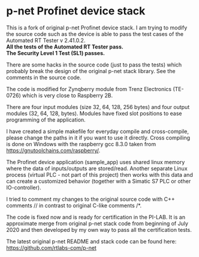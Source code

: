 p-net Profinet device stack
===========================

This is a fork of original p-net Profinet device stack.
I am trying to modify the source code such as the device is able to pass the test cases of the Automated RT Tester v 2.41.0.2.<br>
**All the tests of the Automated RT Tester pass.**<br>
**The Security Level 1 Test (SL1) passes.**<br>

There are some hacks in the source code (just to pass the tests) which probably break the design of the original p-net stack library.
See the comments in the source code.

The code is modified for Zynqberry module from Trenz Electronics (TE-0726) which is very close to Raspberry 2B.

There are four input modules (size 32, 64, 128, 256 bytes) and four output modules (32, 64, 128, bytes). Modules have
fixed slot positions to ease programming of the application.

I have created a simple makefile for everyday compile and cross-compile, please change the paths in it if you want to use it directly.
Cross compiling is done on Windows with the raspberry gcc 8.3.0 taken from https://gnutoolchains.com/raspberry/.

The Profinet device application (sample_app) uses shared linux memory where the data of inputs/outputs are stored/read. 
Another separate Linux process (virtual PLC - not part of this project) then works with this data and can create a customized behavior 
(together with a Simatic S7 PLC or other IO-controller).

I tried to comment my changes to the original source code with C++ comments // in contrast to original C-like comments /*.

The code is fixed now and is ready for certification in the PI-LAB. It is an approximate merge from original p-net stack code from beginning of July 2020 and then developed by my own way to pass all the certification tests.

The latest original p-net README and stack code can be found here: https://github.com/rtlabs-com/p-net


